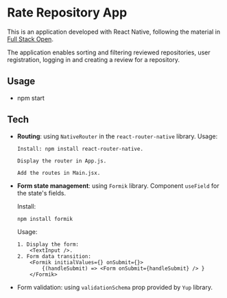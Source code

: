 # Rate Repository App

This is an application developed with React Native, following the material in [Full Stack Open](https://fullstackopen.com/en/part10/introduction_to_react_native).

The application enables sorting and filtering reviewed repositories, user registration, logging in and creating a review for a repository.

## Usage

- npm start
  
## Tech

- **Routing**: using `NativeRouter` in the `react-router-native` library. Usage:

    ```
    Install: npm install react-router-native.

    Display the router in App.js.

    Add the routes in Main.jsx.
    ```
- **Form state management**: using `Formik` library. Component `useField` for the state's fields.

    Install:
    ```
    npm install formik
    ```
    Usage:
    ```
    1. Display the form:
        <TextInput />.
    2. Form data transition:
        <Formik initialValues={} onSubmit={}>
            {(handleSubmit) => <Form onSubmit={handleSubmit} /> }
        </Formik>
    ```
- Form validation: using `validationSchema` prop provided by `Yup` library.


